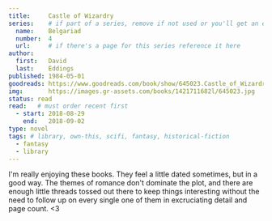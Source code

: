 ```yaml
---
title:     Castle of Wizardry
series:    # if part of a series, remove if not used or you'll get an error
  name:    Belgariad
  number:  4
  url:     # if there's a page for this series reference it here
author: 
  first:   David
  last:    Eddings
published: 1984-05-01 
goodreads: https://www.goodreads.com/book/show/645023.Castle_of_Wizardry
img:       https://images.gr-assets.com/books/1421711682l/645023.jpg
status: read
read:   # must order recent first
  - start: 2018-08-29
    end:   2018-09-02
type: novel
tags: # library, own-this, scifi, fantasy, historical-fiction
  - fantasy
  - library
---
```


I'm really enjoying these books. They feel a little dated sometimes, but in a good way. The themes of romance don't dominate the plot, and there are enough little threads tossed out there to keep things interesting without the need to follow up on every single one of them in excruciating detail and page count.  <3

